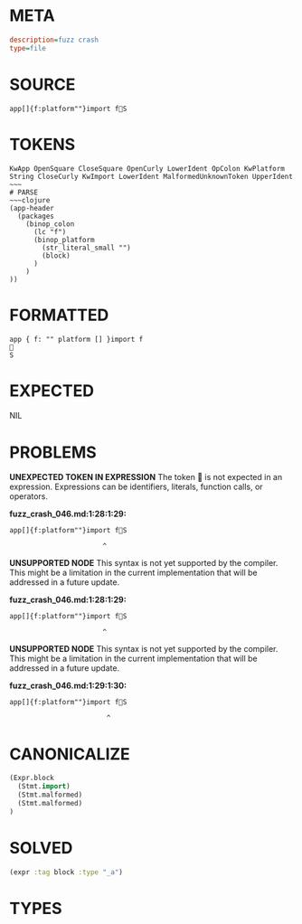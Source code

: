# META
~~~ini
description=fuzz crash
type=file
~~~
# SOURCE
~~~roc
app[]{f:platform""}import fS
~~~
# TOKENS
~~~text
KwApp OpenSquare CloseSquare OpenCurly LowerIdent OpColon KwPlatform String CloseCurly KwImport LowerIdent MalformedUnknownToken UpperIdent ~~~
# PARSE
~~~clojure
(app-header
  (packages
    (binop_colon
      (lc "f")
      (binop_platform
        (str_literal_small "")
        (block)
      )
    )
))
~~~
# FORMATTED
~~~roc
app { f: "" platform [] }import f

S
~~~
# EXPECTED
NIL
# PROBLEMS
**UNEXPECTED TOKEN IN EXPRESSION**
The token **** is not expected in an expression.
Expressions can be identifiers, literals, function calls, or operators.

**fuzz_crash_046.md:1:28:1:29:**
```roc
app[]{f:platform""}import fS
```
                           ^


**UNSUPPORTED NODE**
This syntax is not yet supported by the compiler.
This might be a limitation in the current implementation that will be addressed in a future update.

**fuzz_crash_046.md:1:28:1:29:**
```roc
app[]{f:platform""}import fS
```
                           ^


**UNSUPPORTED NODE**
This syntax is not yet supported by the compiler.
This might be a limitation in the current implementation that will be addressed in a future update.

**fuzz_crash_046.md:1:29:1:30:**
```roc
app[]{f:platform""}import fS
```
                            ^


# CANONICALIZE
~~~clojure
(Expr.block
  (Stmt.import)
  (Stmt.malformed)
  (Stmt.malformed)
)
~~~
# SOLVED
~~~clojure
(expr :tag block :type "_a")
~~~
# TYPES
~~~roc
~~~

